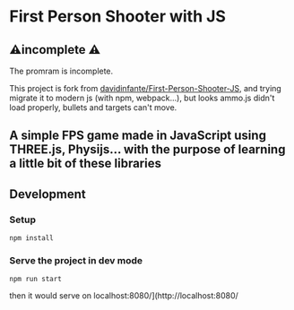# First Person Shooter with JS

## ⚠️incomplete ⚠️

The promram is incomplete.

This project is fork from [davidinfante/First-Person-Shooter-JS](https://github.com/davidinfante/First-Person-Shooter-JS), and trying migrate it to modern js (with npm, webpack...), but looks ammo.js didn't load properly, bullets and targets can't move.

## A simple FPS game made in JavaScript using THREE.js, Physijs... with the purpose of learning a little bit of these libraries

## Development

### Setup

```shell
npm install
```

### Serve the project in dev mode

```shell
npm run start
```

then it would serve on localhost:8080/](http://localhost:8080/